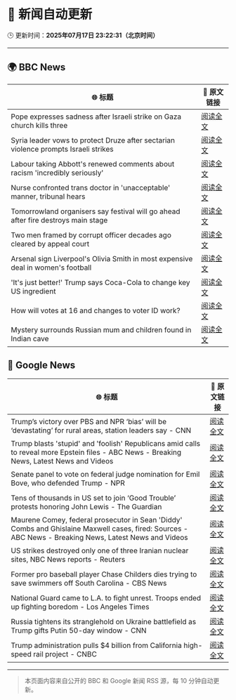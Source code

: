 # 🧠 新闻自动更新

🕒 更新时间：**2025年07月17日 23:22:31（北京时间）**

---

## 🌍 BBC News

| 🌐 标题 | 🔗 原文链接 |
|--------|-------------|
| Pope expresses sadness after Israeli strike on Gaza church kills three | [阅读全文](https://www.bbc.com/news/articles/c8xvnlpx2dxo) |
| Syria leader vows to protect Druze after sectarian violence prompts Israeli strikes | [阅读全文](https://www.bbc.com/news/articles/cg5z3jqe673o) |
| Labour taking Abbott's renewed comments about racism 'incredibly seriously' | [阅读全文](https://www.bbc.com/news/articles/cwye24vjnn8o) |
| Nurse confronted trans doctor in 'unacceptable' manner, tribunal hears | [阅读全文](https://www.bbc.com/news/articles/c4g2xz2wwwwo) |
| Tomorrowland organisers say festival will go ahead after fire destroys main stage | [阅读全文](https://www.bbc.com/news/articles/cpwqewyrw57o) |
| Two men framed by corrupt officer decades ago cleared by appeal court | [阅读全文](https://www.bbc.com/news/articles/c5ylzyr8gpko) |
| Arsenal sign Liverpool's Olivia Smith in most expensive deal in women's football | [阅读全文](https://www.bbc.com/sport/football/articles/c3r9yz5x3w5o) |
| 'It's just better!' Trump says Coca-Cola to change key US ingredient | [阅读全文](https://www.bbc.com/news/articles/czxe59zl8qzo) |
| How will votes at 16 and changes to voter ID work? | [阅读全文](https://www.bbc.com/news/articles/cm2lgnze013o) |
| Mystery surrounds Russian mum and children found in Indian cave | [阅读全文](https://www.bbc.com/news/articles/c8d68848d34o) |

## 📰 Google News

| 🌐 标题 | 🔗 原文链接 |
|--------|-------------|
| Trump’s victory over PBS and NPR ‘bias’ will be ‘devastating’ for rural areas, station leaders say - CNN | [阅读全文](https://news.google.com/rss/articles/CBMijwFBVV95cUxQVEc4V1ZMeG0waFkwMDVjcWF5S21lcE9ZdXpqY0MyMDkxVzMxbVpaNzNZcnkyZDJSYnZ2b0R5eUFXNFRxb1JUTFl6THlhZXM1TFctcGN4cEZFcW9xaUhMZUtFREttZ0ZqNnhyRkotUlJYNUcwbGF1UmVvVDdZWXZXRk12bWdDc3lMS2k3UTVTc9IBlAFBVV95cUxNVjk3RUs4WURZcTBhSmJETS1KMGg3dENSbE1jRHgwYTBOZjQyR1dkTHdpd2hFcHVhR3duZ2xWRzZFVnBOZVdyTHcyM2xUbk44enZEVXl4WGc0LWVObFh0Wk1fU3NaQ3JsTjZGRkdaYS12cmNpUlE2YkRyNkJPWWI4NFNzUUhiTm9vcXhwdXJVZ2F2OVZq?oc=5) |
| Trump blasts 'stupid' and 'foolish' Republicans amid calls to reveal more Epstein files - ABC News - Breaking News, Latest News and Videos | [阅读全文](https://news.google.com/rss/articles/CBMinAFBVV95cUxQaF8zdlNMZlNtblhwOE5fdmZhaWJSN3lBYUFqb1dVd3ZnSndCZ3VWOGF6Vl9CTnEwdksyOHVPd3UwcEg1QUJubE1CcE9TaWZRb3Y1LWt5UHN4OEdRYVc1VDBCRFNUNXdGaUlEbjUtWWszOTZuN0JxMmhyNk10Z2ZrdVdmSmRidjNPY2NUdGZ5Ti1ZWWZlb0tybG9keUrSAaIBQVVfeXFMTU9uV0RGR3ZsNjUxZEk2Q2QzMWxKcHBSeG9MVHQ5a2dFRnBQamtmb1dkdHpoRWxiV1hZT0N3THJ5cXpacDYyanhhVDBoUlZxMFdjcWpycWo4YXdaRlVnSGFTQ3ZpOXdseXlTcEJXZEtMXzY4QnVneDlCb0FGRUNSMUtvWm52OUo0YThJQWk5QzNOTlVvYUo3X3dvZUdONG4yR2xn?oc=5) |
| Senate panel to vote on federal judge nomination for Emil Bove, who defended Trump - NPR | [阅读全文](https://news.google.com/rss/articles/CBMidEFVX3lxTE82cnNHWnNqeDY2ZU1DWlF2NG1PRm1XQ0RXVGpmN3RSX2Q1U0FPNjJhRTZNM3dkU0xOZVpmTHJGYUZmd0tVTDBzSEVINnZUblF0cXdLX1ozaWFQMmNvNHVXdEhoZ1lZNkRTYU1EOHRTSVJ0Znd2?oc=5) |
| Tens of thousands in US set to join ‘Good Trouble’ protests honoring John Lewis - The Guardian | [阅读全文](https://news.google.com/rss/articles/CBMijwFBVV95cUxNYi03ejJyTExidEVlYWJFaXR1U0NqdUJ0UEI3eUk2dlBjZU5kTlZ5X2Z1NUZlWXBBWHY5QzV6OUp4UHpBczdmdU1fMGJKZWM5WGlKU2RnVENiRGtSWGpGbS1qRTJVRXp3YWNoUENQN2h2aWY4bFItOHNIa0lxNGJXTm9kN0t4THZoM2NIN3VrNA?oc=5) |
| Maurene Comey, federal prosecutor in Sean 'Diddy' Combs and Ghislaine Maxwell cases, fired: Sources - ABC News - Breaking News, Latest News and Videos | [阅读全文](https://news.google.com/rss/articles/CBMimwFBVV95cUxPdVNqb21fLUV0Z2IxTXZDWWdOeUZ4Wi1kTkZsTXo4X1ZGZGQ1Qkp0SHpidWd2MjNuNk9JblphS1lIZnVvNXR5Vnp0N3RjeUp3eFhqQUo3eUxMaVMtWXl3TUVRVzVCb05xazZ2VWNBcE11MFplaVlLeDhfOWVCMlVTdjdNeENxOTZrazRrMEFWczBaUGdYak1mdFF3VdIBoAFBVV95cUxOenNERXgzU1h0aElheTJDNGdkQ0RYT0FxaThIMm9jc0Qtd2ZZUkZ0XzE5NUgxOVY2ZFdsc2ZZT015aVJEWVZSSXBZUU5oYlNaX3N0NTVCQ1l0Z2hJaVg0S2R1VjJNOUNpZDFzaXo0TjVXeWt3UU9uV2U2TFRoS1F4U3EtZEdKdjRQN1VWdXBzeHFxVjlfOWtSa2hya3Z6RExR?oc=5) |
| US strikes destroyed only one of three Iranian nuclear sites, NBC News reports - Reuters | [阅读全文](https://news.google.com/rss/articles/CBMixwFBVV95cUxQUE9RYkNmUml1ZTdoMDkxa1dIbGI2M0lCSnMtN2FsR0NYaHMyZ3BVVG1IdmNGNXdnY2tvemNmU0FSS1FNT2p0Vm95Y2JoX2d4NVlXRlpsZnVVVUg2bml2RkFhU2FnR3BhYnhIRFBINW1RNWNHNWxkUHFkTkJhSkwtU29DdnUtdV8tNU5Bajk3cURxeS1zYmVWbVVabEktcUJpdno4ZTNhUjVqTG5OdWhUTllJY3lpN0J3ODg4N0QtX3NZMDdZM0Nz?oc=5) |
| Former pro baseball player Chase Childers dies trying to save swimmers off South Carolina - CBS News | [阅读全文](https://news.google.com/rss/articles/CBMiqAFBVV95cUxQc1pUUFQyajNQblByVTFFV3lGZzJHZzVxeFZBVDhJcEphWjB2emJvUk5mN1hVdWhLWTl0czNnby1XbHYwQTAteHZrWmVSdDB0TGRKcFVtNzN3MkZLem9RZVNWcXFDcHFWdTRHVVRkOWhhb3ZjbjZaT2ViN0JQYjRnbTVnOWttRU5QLUc2RXNVZ0hwNjBQNFhFdjlraFdmM0dxOERPRXNVannSAa4BQVVfeXFMTlF5azVJck8xMmpRRTRiZlFfeXFTcHVqamRFZlhVc3cya3dlNy05MXRWZE9MV2FJZ2dIR2ZpcWR5cHk2c3M2a2F1cUtKYUNxRGdTdjQ0Q1VfZHZpcGw2eFJNbFkzZGNyUVZBRHl6UlRDcHZfa0NpM1gzZFhPeDFHTGF3ODRTbjBELTNtYXJBOWlLUlh2V0k3NWZvZFdWYTlfTTg3WGFhdHVPSS1ramV3?oc=5) |
| National Guard came to L.A. to fight unrest. Troops ended up fighting boredom - Los Angeles Times | [阅读全文](https://news.google.com/rss/articles/CBMimwFBVV95cUxQV2dvbG1WMTZkYkxuNTlCUnJZRjJYY2VIdERQcGI1OGlTWDh2WWZzRGxJUHhIQ3FXbVo0bXVSc0hwMWZGakpVZUxQREZwVi1DRkVjMDA1c3BqLVhyZEZwYzBJUG9QVVUzaG0tdDVDeE8yMFhfZl9KQU9YVEtIMVo2QWQybGFSNHkxRE4zSHJQc2ZlYTBuQ18xMUQyYw?oc=5) |
| Russia tightens its stranglehold on Ukraine battlefield as Trump gifts Putin 50-day window - CNN | [阅读全文](https://news.google.com/rss/articles/CBMijAFBVV95cUxQZHpuWnlTQjFfZUc2YWplVUFHVXNtMVdzNzhoUE1KaVJ2M29SX2t5cDBzVERpUU53VU1ZZzVWQnJrU0o0VXpnLWpFSDVOSnlnZlVISzE2Z1NxU1VaRVFGaFhjWEpLY241QnM4eGF5VVNtdTRZemFjVXVKTWRTZVJlcld0Zk1PQVBBbjE1edIBkgFBVV95cUxOcm9ZeklBMDRGdmlNLWEtR0NLOW92eUlWb0IzNDRLeVFQMi0zVFJZdGhLeEMtakhsVzVXOFQ0bkFlN3U0Um0xUm1VN3hkTXRaMGh2ckFDRU9EQWRkWVB0eFFlTXFMeVZvaE5qZTdqV3RfVzNoazF6U0szRFpEcWNVZE8zeFpkR0hZczBqTjdXMzdqQQ?oc=5) |
| Trump administration pulls $4 billion from California high-speed rail project - CNBC | [阅读全文](https://news.google.com/rss/articles/CBMikAFBVV95cUxOVXpZWDlSeVRNRGMtdVhWTmxwT0x2ZWkyWUlpNXA3WFNXMkxsamRiUktKSkQ3bTFTOFFTY0VkUTVjR3Y0N1liNlNLNmdHZDE0Q2R5VkhSNndMR0EwTG9fOG8zOEF2UTR3LVFvc3l4ZFlXcXFFampSYzAyZ2J1UXRMVEZRQ3UzcXBQSWYwVjdLOFDSAZYBQVVfeXFMTkJwYi16bUx5ZEs2VUVzU2tWU1VxVi1fT3ZKeUhfR1NBQjVCaU1LQWpFMERWXzcyXzRWMzc1RDl5VWhLN1lQMVF4RVpRLXQ1ZHBPdTRWaVh5WG1ZLUZFYklMcmtVSnVkeEdYMEdTRERsU1RmSjN4VGR1YUE1ZS1xWnZWWkN4NGZyVHc3RFJtdzlkd0h1MGxR?oc=5) |

---
> 本页面内容来自公开的 BBC 和 Google 新闻 RSS 源，每 10 分钟自动更新。